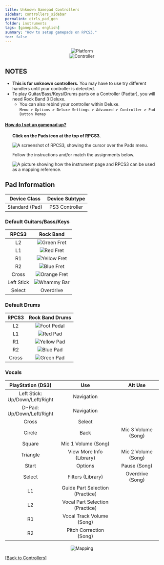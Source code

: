 ```yaml
---
title: Unknown Gamepad Controllers
sidebar: controllers_sidebar
permalink: ctrls_pad_gen
folder: instruments
tags: [gamepads, english]
summary: "How to setup gamepads on RPCS3."
toc: false
---
```


<div align="center"> <img src="https://rb3pc.milohax.org/images/instruments/plat/myst.png" alt="Platform" title="Platform"></div>

<div align="center"> <img src="https://rb3pc.milohax.org/images/instruments/cont/mystcontrollers.png" alt="Controller" title="Controller"></div>

## NOTES

* **This is for unknown controllers.** You may have to use try different handlers until your controller is detected.
* To play Guitar/Bass/Keys/Drums parts on a Controller (Padtar), you will need Rock Band 3 Deluxe.
	- You can also rebind your controller within Deluxe.  
	`Menu > Options > Deluxe Settings > Advanced > Controller > Pad Button Remap`

<!-- Map Start -->
<div class="panel-group" id="accordion">
                    <div class="panel panel-default">
                        <div class="panel-heading">
                            <h4 class="panel-title">
                                <a class="noCrossRef accordion-toggle" data-toggle="collapse" data-parent="#accordion" href="#how-to-map-pads">How do I set up gamepad up?</a>
                            </h4>
                        </div>
                        <div id="how-to-map-pads" class="panel-collapse collapse noCrossRef">
                            <div class="panel-body">
<ul>
<p><strong>Click on the Pads icon at the top of RPCS3</strong>.</p>
<p><img src="https://rb3pc.milohax.org/images/instruments/rpcs3pad.png" alt="A screenshot of RPCS3, showing the cursor over the Pads menu." title="Pads"></p>
<p>Follow the instructions and/or match the assignments below.</p>
<p><img src="https://rb3pc.milohax.org/images/instruments/gamepadlegend.png" alt="A picture showing how the instrument page and RPCS3 can be used as a mapping reference." title="Mapping an Xbox Controller"></p>
</ul>
                            </div>
                        </div>
                    </div>
</div>
<!-- Map End -->

## Pad Information

| Device Class | Device Subtype |
|:------------:|:--------------:|
| Standard (Pad) | PS3 Controller |

### Default Guitars/Bass/Keys

| **RPCS3** | **Rock Band** |
|:---------:|:-------------:|
| L2 | ![Green Fret](https://rb3pc.milohax.org/images/btns/gtrs/gf.png "Green Fret") |
| L1 | ![Red Fret](https://rb3pc.milohax.org/images/btns/gtrs/rf.png "Red Fret") |
| R1 | ![Yellow Fret](https://rb3pc.milohax.org/images/btns/gtrs/yf.png "Yellow Fret") |
| R2 | ![Blue Fret](https://rb3pc.milohax.org/images/btns/gtrs/bf.png "Blue Fret") |
| Cross | ![Orange Fret](https://rb3pc.milohax.org/images/btns/gtrs/of.png "Orange Fret") |
| Left Stick | ![Whammy Bar](https://rb3pc.milohax.org/images/btns/gtrs/wb.png "Whammy Bar") |
| Select | Overdrive |

### Default Drums 

| **RPCS3** | **Rock Band Drums** |
|:---------:|:-------------------:|
| L2 | ![Foot Pedal](https://rb3pc.milohax.org/images/btns/drms/rb/kp.png "Foot Pedal") |
| L1 | ![Red Pad](https://rb3pc.milohax.org/images/btns/drms/rb/rp.png "Red Pad") |
| R1 | ![Yellow Pad](https://rb3pc.milohax.org/images/btns/drms/rb/yp.png "Yellow Pad") |
| R2 | ![Blue Pad](https://rb3pc.milohax.org/images/btns/drms/rb/bp.png "Blue Pad") |
| Cross | ![Green Pad](https://rb3pc.milohax.org/images/btns/drms/rb/gp.png "Green Pad") |

### Vocals

| **PlayStation (DS3)** | **Use** | **Alt Use** |
|:---------------------:|:-------:|:-----------:|
| Left Stick: <br> Up/Down/Left/Right | Navigation | |
| D-Pad: <br> Up/Down/Left/Right | Navigation | |
| Cross | Select | |
| Circle | Back | Mic 3 Volume (Song) |
| Square | Mic 1 Volume (Song) | |
| Triangle | View More Info (Library) | Mic 2 Volume (Song) |
| Start | Options | Pause (Song) |
| Select | Filters (Library) | Overdrive (Song) |
| L1 | Guide Part Selection (Practice) | |
| L2 | Vocal Part Selection (Practice) | |
| R1 | Vocal Track Volume (Song) | |
| R2 | Pitch Correction (Song) | |

<div align="center"> <img src="https://rb3pc.milohax.org/images/instruments/maps/mystmapping.png" alt="Mapping" title="Mapping"></div>

[[Back to Controllers]](https://rb3pc.milohax.org/ctrls#instrument-list)